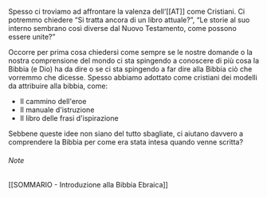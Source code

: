 Spesso ci troviamo ad affrontare la valenza dell’[[AT]] come Cristiani. Ci potremmo chiedere “Si tratta ancora di un libro attuale?”, “Le storie al suo interno sembrano così diverse dal Nuovo Testamento, come possono essere unite?”

Occorre per prima cosa chiedersi come sempre se le nostre domande o la nostra comprensione del mondo ci sta spingendo a conoscere di più cosa la Bibbia (e Dio) ha da dire o se ci sta spingendo a far dire alla Bibbia ciò che vorremmo che dicesse. Spesso abbiamo adottato come cristiani dei modelli da attribuire alla bibbia, come:
- Il cammino dell'eroe
- Il manuale d'istruzione
- Il libro delle frasi d'ispirazione

Sebbene queste idee non siano del tutto sbagliate, ci aiutano davvero a comprendere la Bibbia per come era stata intesa quando venne scritta?

###### Note
[[SOMMARIO - Introduzione alla Bibbia Ebraica]]